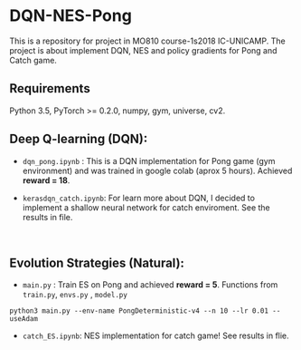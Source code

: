 # DQN-NES-Pong
This is a repository for project in MO810 course-1s2018 IC-UNICAMP. The project is about implement DQN, NES and policy gradients for Pong and Catch game.
<br />

## Requirements

Python 3.5, PyTorch >= 0.2.0, numpy, gym, universe, cv2.
<br />


## Deep Q-learning (DQN):

* `dqn_pong.ipynb` : This is a DQN implementation for Pong game (gym environment) and was trained in google colab (aprox 5 hours). Achieved **reward = 18**.

* `kerasdqn_catch.ipynb`: For learn more about DQN, I decided to implement a shallow neural network for catch enviroment. See the results in file.
<br />

## Evolution Strategies (Natural):

* `main.py` : Train ES on Pong and achieved **reward = 5**. Functions from `train.py`, `envs.py` , `model.py`

```
python3 main.py --env-name PongDeterministic-v4 --n 10 --lr 0.01 --useAdam
```

* `catch_ES.ipynb`: NES implementation for catch game! See results in flie. 
<br />



